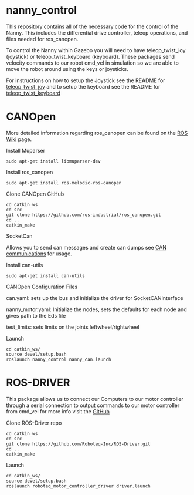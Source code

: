 # nanny_control

This repository contains all of the necessary code for the control of the Nanny. This includes the differential drive controller, teleop operations, and files needed for ros_canopen.

To control the Nanny within Gazebo you will need to have teleop_twist_joy (joystick) or teleop_twist_keyboard (keyboard). These packages send velocity commands to our robot cmd_vel in simulation so we are able to move the robot around using the keys or joysticks.


For instructions on how to setup the Joystick see the README for [teleop_twist_joy](https://github.com/22arw/nanny_control/blob/main/teleop_twist_joy/README.md) and to setup the keyboard see the README for [teleop_twist_keyboard](https://github.com/22arw/nanny_control/blob/main/teleop_twist_keyboard/README.md) 

# CANOpen 

More detailed information regarding ros_canopen can be found on the [ROS Wiki](http://wiki.ros.org/ros_canopen) page.

Install Muparser
```
sudo apt-get install libmuparser-dev
```
Install ros_canopen
```
sudo apt-get install ros-melodic-ros-canopen
```
Clone CANOpen GitHub
```
cd catkin_ws
cd src
git clone https://github.com/ros-industrial/ros_canopen.git
cd ..
catkin_make
```
SocketCan

Allows you to send can messages and create can dumps see [CAN communications](https://sgframework.readthedocs.io/en/latest/cantutorial.html) for usage.

Install can-utils
```
sudo apt-get install can-utils
```

CANOpen Configuration Files

can.yaml: sets up the bus and initialize the driver for SocketCANInterface

nanny_motor.yaml: Initialize the nodes, sets the defaults for each node and gives path to the Eds file 

test_limits: sets limits on the joints leftwheel/rightwheel

Launch 
```
cd catkin_ws/
source devel/setup.bash
roslaunch nanny_control nanny_can.launch
```

# ROS-DRIVER

This package allows us to connect our Computers to our motor controller through a serial connection to output commands to our motor controller from cmd_vel for more info visit the [GitHub](https://github.com/Roboteq-Inc/ROS-Driver/tree/FW2.1/ROS-Driver-Update)

Clone ROS-Driver repo
```
cd catkin_ws
cd src
git clone https://github.com/Roboteq-Inc/ROS-Driver.git
cd ..
catkin_make
```

Launch 
```
cd catkin_ws/
source devel/setup.bash
roslaunch roboteq_motor_controller_driver driver.launch
```
